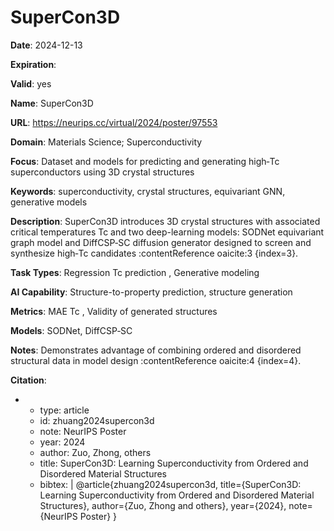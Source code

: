 # SuperCon3D

**Date**: 2024-12-13

**Expiration**: 

**Valid**: yes

**Name**: SuperCon3D

**URL**: https://neurips.cc/virtual/2024/poster/97553

**Domain**: Materials Science; Superconductivity

**Focus**: Dataset and models for predicting and generating high‑Tc superconductors using 3D crystal structures

**Keywords**: superconductivity, crystal structures, equivariant GNN, generative models

**Description**: SuperCon3D introduces 3D crystal structures with associated critical temperatures  Tc  and two deep-learning models: SODNet  equivariant graph model  and DiffCSP‑SC  diffusion generator  designed to screen and synthesize high‑Tc candidates :contentReference oaicite:3 {index=3}. 

**Task Types**: Regression  Tc prediction , Generative modeling

**AI Capability**: Structure-to-property prediction, structure generation

**Metrics**: MAE  Tc , Validity of generated structures

**Models**: SODNet, DiffCSP‑SC

**Notes**: Demonstrates advantage of combining ordered and disordered structural data in model design :contentReference oaicite:4 {index=4}.

**Citation**:

-
  - type: article
  - id: zhuang2024supercon3d
  - note: NeurIPS Poster
  - year: 2024
  - author: Zuo, Zhong, others
  - title: SuperCon3D: Learning Superconductivity from Ordered and Disordered Material Structures
  - bibtex: |
      @article{zhuang2024supercon3d,
        title={SuperCon3D: Learning Superconductivity from Ordered and Disordered Material Structures},
        author={Zuo, Zhong and others},
        year={2024},
        note={NeurIPS Poster}
      }

